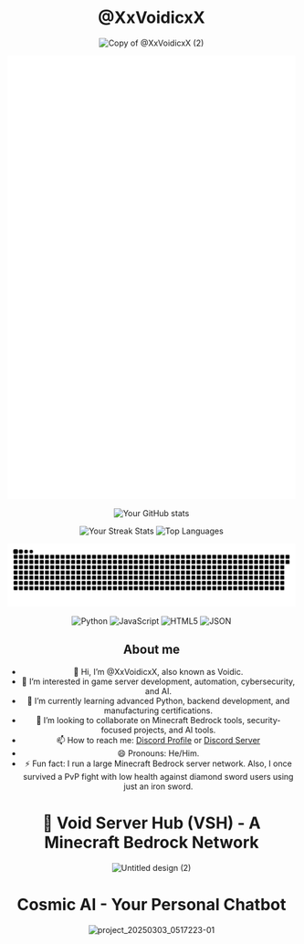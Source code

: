 <div align="center">
  
# @XxVoidicxX

![Copy of @XxVoidicxX (2)](https://github.com/user-attachments/assets/f768c352-3009-4576-9412-f5421705fa67)

![Metrics](/github-metrics.svg)

![Your GitHub stats](https://github-readme-stats.vercel.app/api?username=XxVoidicxX&show_icons=true&theme=radical)

![Your Streak Stats](https://github-readme-streak-stats.herokuapp.com/?user=XxVoidicxX)
![Top Languages](https://github-readme-stats.vercel.app/api/top-langs/?username=XxVoidicxX)

![snake gif](https://github.com/XxVoidicxX/XxVoidicxX/blob/output/github-snake-dark.svg)

![Python](https://img.shields.io/badge/-Python-000000?style=flat&logo=python&logoColor=306998)
![JavaScript](https://img.shields.io/badge/-JavaScript-000000?style=flat&logo=javascript&logoColor=F7DF1E)
![HTML5](https://img.shields.io/badge/-HTML5-000000?style=flat&logo=html5&logoColor=E34F26)
![JSON](https://img.shields.io/badge/-JSON-000000?style=flat&logo=json&logoColor=000000)

## About me

- 👋 Hi, I’m @XxVoidicxX, also known as Voidic.
- 👀 I’m interested in game server development, automation, cybersecurity, and AI.
- 🌱 I’m currently learning advanced Python, backend development, and manufacturing certifications.
- 💞️ I’m looking to collaborate on Minecraft Bedrock tools, security-focused projects, and AI tools.
- 📫 How to reach me: [Discord Profile](https://discord.com/users/719930539280433232) or [Discord Server](https://discord.gg/JJB5CDks8z)
- 😄 Pronouns: He/Him.
- ⚡ Fun fact: I run a large Minecraft Bedrock server network. Also, I once survived a PvP fight with low health against diamond sword users using just an iron sword.


# **🚀 Void Server Hub (VSH) - A Minecraft Bedrock Network**  

![Untitled design (2)](https://github.com/user-attachments/assets/2c628f4c-75c8-45f0-bc35-f8a57ca11f2a)

# **Cosmic AI - Your Personal Chatbot** 

![project_20250303_0517223-01](https://github.com/user-attachments/assets/f4778752-3b56-4475-a53d-df119885442c)
